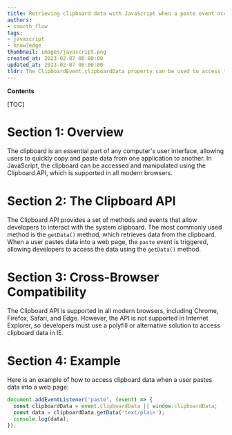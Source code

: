 ```yaml
---
title: Retrieving clipboard data with JavaScript when a paste event occurs (works on multiple browsers)
authors:
- smooth_flow
tags:
- javascript
- knowledge
thumbnail: images/javascript.png
created_at: 2023-02-07 00:00:00
updated_at: 2023-02-07 00:00:00
tldr: The ClipboardEvent.clipboardData property can be used to access the clipboard data in a paste event in a cross-browser compatible way.
---
```


**Contents**

[TOC]

# Section 1: Overview
The clipboard is an essential part of any computer's user interface, allowing users to quickly copy and paste data from one application to another. In JavaScript, the clipboard can be accessed and manipulated using the Clipboard API, which is supported in all modern browsers.

# Section 2: The Clipboard API
The Clipboard API provides a set of methods and events that allow developers to interact with the system clipboard. The most commonly used method is the `getData()` method, which retrieves data from the clipboard. When a user pastes data into a web page, the `paste` event is triggered, allowing developers to access the data using the `getData()` method.

# Section 3: Cross-Browser Compatibility
The Clipboard API is supported in all modern browsers, including Chrome, Firefox, Safari, and Edge. However, the API is not supported in Internet Explorer, so developers must use a polyfill or alternative solution to access clipboard data in IE.

# Section 4: Example
Here is an example of how to access clipboard data when a user pastes data into a web page:

```javascript
document.addEventListener('paste', (event) => {
  const clipboardData = event.clipboardData || window.clipboardData;
  const data = clipboardData.getData('text/plain');
  console.log(data);
});
```
